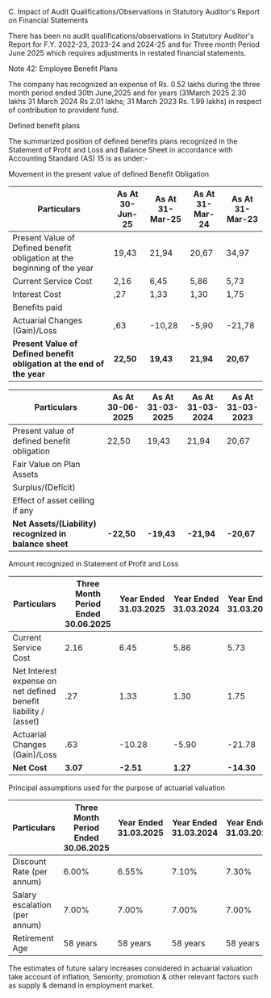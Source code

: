 C. Impact of Audit Qualifications/Observations in Statutory Auditor's Report on Financial Statements

There has been no audit qualifications/observations in Statutory Auditor's Report for F.Y. 2022-23, 2023-24 and 2024-25 and for Three month Period June 2025 which requires adjustments in restated financial statements.

Note 42: Employee Benefit Plans

The company has recognized an expense of Rs. 0.52 lakhs during the three month period ended 30th June,2025 and for years (31March 2025 2.30 lakhs 31 March 2024 Rs 2.01 lakhs; 31 March 2023 Rs. 1.99 lakhs) in respect of contribution to provident fund.

Defined benefit plans

The summarized position of defined benefits plans recognized in the Statement of Profit and Loss and Balance Sheet in accordance with Accounting Standard (AS) 15 is as under:-

Movement in the present value of defined Benefit Obligation

<table><thead><tr><th>Particulars</th><th>As At<br>30-Jun-25</th><th>As At<br>31-Mar-25</th><th>As At<br>31-Mar-24</th><th>As At<br>31-Mar-23</th></tr></thead><tbody><tr><td>Present Value of Defined benefit obligation at the beginning of the year</td><td>19,43</td><td>21,94</td><td>20,67</td><td>34,97</td></tr><tr><td>Current Service Cost</td><td>2,16</td><td>6,45</td><td>5,86</td><td>5,73</td></tr><tr><td>Interest Cost</td><td>,27</td><td>1,33</td><td>1,30</td><td>1,75</td></tr><tr><td>Benefits paid</td><td></td><td></td><td></td><td></td></tr><tr><td>Actuarial Changes (Gain)/Loss</td><td>,63</td><td>-10,28</td><td>-5,90</td><td>-21,78</td></tr><tr><td><strong>Present Value of Defined benefit obligation at the end of the year</strong></td><td><strong>22,50</strong></td><td><strong>19,43</strong></td><td><strong>21,94</strong></td><td><strong>20,67</strong></td></tr></tbody></table>

<table><thead><tr><th>Particulars</th><th>As At<br>30-06-2025</th><th>As At<br>31-03-2025</th><th>As At<br>31-03-2024</th><th>As At<br>31-03-2023</th></tr></thead><tbody><tr><td>Present value of defined benefit obligation</td><td>22,50</td><td>19,43</td><td>21,94</td><td>20,67</td></tr><tr><td>Fair Value on Plan Assets</td><td></td><td></td><td></td><td></td></tr><tr><td>Surplus/(Deficit)</td><td></td><td></td><td></td><td></td></tr><tr><td>Effect of asset ceiling if any</td><td></td><td></td><td></td><td></td></tr><tr><td><strong>Net Assets/(Liability) recognized in balance sheet</strong></td><td><strong>-22,50</strong></td><td><strong>-19,43</strong></td><td><strong>-21,94</strong></td><td><strong>-20,67</strong></td></tr></tbody></table>

Amount recognized in Statement of Profit and Loss

<table><thead><tr><th>Particulars</th><th>Three Month<br>Period Ended<br>30.06.2025</th><th>Year Ended<br>31.03.2025</th><th>Year Ended<br>31.03.2024</th><th>Year Ended<br>31.03.2023</th></tr></thead><tbody><tr><td>Current Service Cost</td><td>2.16</td><td>6.45</td><td>5.86</td><td>5.73</td></tr><tr><td>Net Interest expense on net defined benefit liability / (asset)</td><td>.27</td><td>1.33</td><td>1.30</td><td>1.75</td></tr><tr><td>Actuarial Changes (Gain)/Loss</td><td>.63</td><td>-10.28</td><td>-5.90</td><td>-21.78</td></tr><tr><td><strong>Net Cost</strong></td><td><strong>3.07</strong></td><td><strong>-2.51</strong></td><td><strong>1.27</strong></td><td><strong>-14.30</strong></td></tr></tbody></table>

Principal assumptions used for the purpose of actuarial valuation

<table><thead><tr><th>Particulars</th><th>Three Month<br>Period Ended<br>30.06.2025</th><th>Year Ended<br>31.03.2025</th><th>Year Ended<br>31.03.2024</th><th>Year Ended<br>31.03.2023</th></tr></thead><tbody><tr><td>Discount Rate (per annum)</td><td>6.00%</td><td>6.55%</td><td>7.10%</td><td>7.30%</td></tr><tr><td>Salary escalation (per annum)</td><td>7.00%</td><td>7.00%</td><td>7.00%</td><td>7.00%</td></tr><tr><td>Retirement Age</td><td>58 years</td><td>58 years</td><td>58 years</td><td>58 years</td></tr></tbody></table>

The estimates of future salary increases considered in actuarial valuation take account of inflation, Seniority, promotion & other relevant factors such as supply & demand in employment market.
